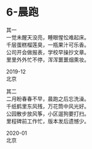 # 6-晨跑
其一  
一觉未醒天没亮，睡眼惺忪难起床。  
千层蛋糕榴莲臭，一瓶果汁可乐香。  
公司开会做报表，学校早操抄文章。  
里里外外忙不停，浑浑噩噩烟熏妆。  

2019-12  
北京

其二  
二月盼春春不早，晨跑之后忘洗澡。  
千纸鹤里东风残，万花筒中风光好。  
公园散步放风筝，小区遛狗要打扫。  
里程碑前工作忙，版本发后遗憾少。  

2020-01  
北京